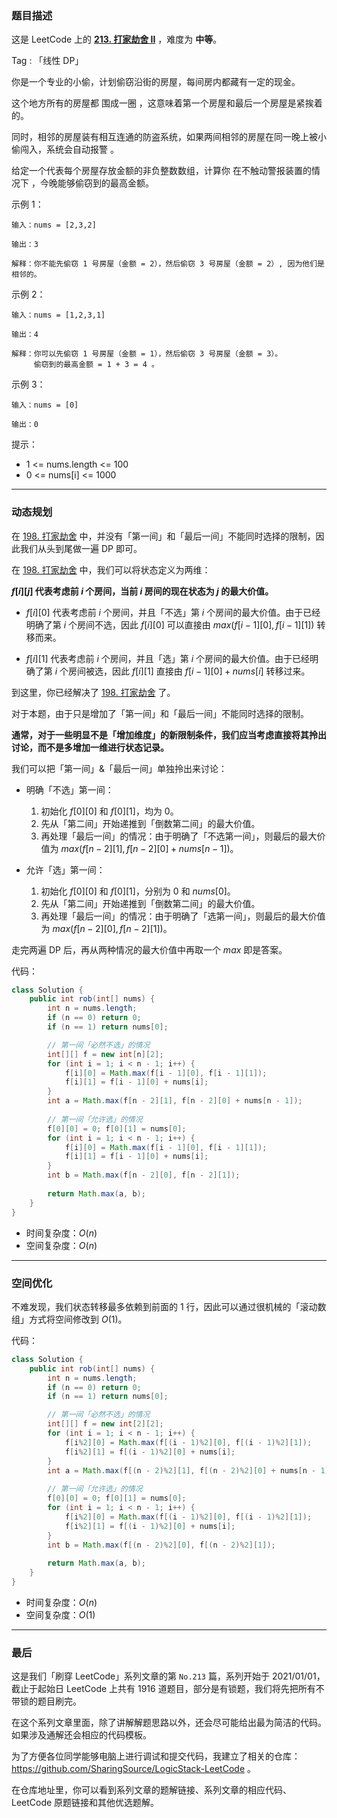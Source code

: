 ### 题目描述

这是 LeetCode 上的 **[213. 打家劫舍 II](https://leetcode-cn.com/problems/house-robber-ii/solution/gong-shui-san-xie-ru-he-jiang-xin-xian-z-zf0w/)** ，难度为 **中等**。

Tag : 「线性 DP」



你是一个专业的小偷，计划偷窃沿街的房屋，每间房内都藏有一定的现金。

这个地方所有的房屋都 围成一圈 ，这意味着第一个房屋和最后一个房屋是紧挨着的。

同时，相邻的房屋装有相互连通的防盗系统，如果两间相邻的房屋在同一晚上被小偷闯入，系统会自动报警 。

给定一个代表每个房屋存放金额的非负整数数组，计算你 在不触动警报装置的情况下 ，今晚能够偷窃到的最高金额。




示例 1：
```
输入：nums = [2,3,2]

输出：3

解释：你不能先偷窃 1 号房屋（金额 = 2），然后偷窃 3 号房屋（金额 = 2）, 因为他们是相邻的。
```
示例 2：
```
输入：nums = [1,2,3,1]

输出：4

解释：你可以先偷窃 1 号房屋（金额 = 1），然后偷窃 3 号房屋（金额 = 3）。
     偷窃到的最高金额 = 1 + 3 = 4 。
```
示例 3：
```
输入：nums = [0]

输出：0
```

提示：
* 1 <= nums.length <= 100
* 0 <= nums[i] <= 1000

---

### 动态规划

在 [198. 打家劫舍](https://leetcode-cn.com/problems/house-robber/) 中，并没有「第一间」和「最后一间」不能同时选择的限制，因此我们从头到尾做一遍 DP 即可。

在 [198. 打家劫舍](https://leetcode-cn.com/problems/house-robber/) 中，我们可以将状态定义为两维：

**$f[i][j]$ 代表考虑前 $i$ 个房间，当前 $i$ 房间的现在状态为 $j$ 的最大价值。**

* $f[i][0]$ 代表考虑前 $i$ 个房间，并且「不选」第 $i$ 个房间的最大价值。由于已经明确了第 $i$ 个房间不选，因此 $f[i][0]$ 可以直接由 $max(f[i - 1][0], f[i - 1][1])$ 转移而来。

* $f[i][1]$ 代表考虑前 $i$ 个房间，并且「选」第 $i$ 个房间的最大价值。由于已经明确了第 $i$ 个房间被选，因此 $f[i][1]$ 直接由 $f[i - 1][0] + nums[i]$ 转移过来。

到这里，你已经解决了 [198. 打家劫舍](https://leetcode-cn.com/problems/house-robber/) 了。

对于本题，由于只是增加了「第一间」和「最后一间」不能同时选择的限制。

**通常，对于一些明显不是「增加维度」的新限制条件，我们应当考虑直接将其拎出讨论，而不是多增加一维进行状态记录。**

我们可以把「第一间」&「最后一间」单独拎出来讨论：

* 明确「不选」第一间：
    1. 初始化 $f[0][0]$ 和 $f[0][1]$，均为 $0$。
    2. 先从「第二间」开始递推到「倒数第二间」的最大价值。
    3. 再处理「最后一间」的情况：由于明确了「不选第一间」，则最后的最大价值为 $max(f[n - 2][1], f[n - 2][0] + nums[n - 1])$。

* 允许「选」第一间：
    1. 初始化 $f[0][0]$ 和 $f[0][1]$，分别为 $0$ 和 $nums[0]$。
    2. 先从「第二间」开始递推到「倒数第二间」的最大价值。
    3. 再处理「最后一间」的情况：由于明确了「选第一间」，则最后的最大价值为 $max(f[n - 2][0], f[n - 2][1])$。

走完两遍 DP 后，再从两种情况的最大价值中再取一个 $max$ 即是答案。

代码：
```java []
class Solution {
    public int rob(int[] nums) {
        int n = nums.length;
        if (n == 0) return 0;
        if (n == 1) return nums[0];

        // 第一间「必然不选」的情况
        int[][] f = new int[n][2];
        for (int i = 1; i < n - 1; i++) {
            f[i][0] = Math.max(f[i - 1][0], f[i - 1][1]);
            f[i][1] = f[i - 1][0] + nums[i];
        }
        int a = Math.max(f[n - 2][1], f[n - 2][0] + nums[n - 1]);
        
        // 第一间「允许选」的情况
        f[0][0] = 0; f[0][1] = nums[0];
        for (int i = 1; i < n - 1; i++) {
            f[i][0] = Math.max(f[i - 1][0], f[i - 1][1]);
            f[i][1] = f[i - 1][0] + nums[i];
        }
        int b = Math.max(f[n - 2][0], f[n - 2][1]);
        
        return Math.max(a, b);
    }
}
```
* 时间复杂度：$O(n)$
* 空间复杂度：$O(n)$

---

### 空间优化

不难发现，我们状态转移最多依赖到前面的 1 行，因此可以通过很机械的「滚动数组」方式将空间修改到 $O(1)$。

代码：
```java []
class Solution {
    public int rob(int[] nums) {
        int n = nums.length;
        if (n == 0) return 0;
        if (n == 1) return nums[0];

        // 第一间「必然不选」的情况
        int[][] f = new int[2][2];
        for (int i = 1; i < n - 1; i++) {
            f[i%2][0] = Math.max(f[(i - 1)%2][0], f[(i - 1)%2][1]);
            f[i%2][1] = f[(i - 1)%2][0] + nums[i];
        }
        int a = Math.max(f[(n - 2)%2][1], f[(n - 2)%2][0] + nums[n - 1]);
        
        // 第一间「允许选」的情况
        f[0][0] = 0; f[0][1] = nums[0];
        for (int i = 1; i < n - 1; i++) {
            f[i%2][0] = Math.max(f[(i - 1)%2][0], f[(i - 1)%2][1]);
            f[i%2][1] = f[(i - 1)%2][0] + nums[i];
        }
        int b = Math.max(f[(n - 2)%2][0], f[(n - 2)%2][1]);
        
        return Math.max(a, b);
    }
}
```
* 时间复杂度：$O(n)$
* 空间复杂度：$O(1)$

---

### 最后

这是我们「刷穿 LeetCode」系列文章的第 `No.213` 篇，系列开始于 2021/01/01，截止于起始日 LeetCode 上共有 1916 道题目，部分是有锁题，我们将先把所有不带锁的题目刷完。

在这个系列文章里面，除了讲解解题思路以外，还会尽可能给出最为简洁的代码。如果涉及通解还会相应的代码模板。

为了方便各位同学能够电脑上进行调试和提交代码，我建立了相关的仓库：https://github.com/SharingSource/LogicStack-LeetCode 。

在仓库地址里，你可以看到系列文章的题解链接、系列文章的相应代码、LeetCode 原题链接和其他优选题解。

